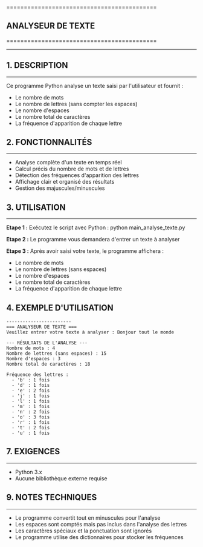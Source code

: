 ===========================================
## ANALYSEUR DE TEXTE 
===========================================

---

## 1. DESCRIPTION
--------------
Ce programme Python analyse un texte saisi par l'utilisateur et fournit :
- Le nombre de mots
- Le nombre de lettres (sans compter les espaces)
- Le nombre d'espaces
- Le nombre total de caractères
- La fréquence d'apparition de chaque lettre

## 2. FONCTIONNALITÉS
-------------------
- Analyse complète d'un texte en temps réel
- Calcul précis du nombre de mots et de lettres
- Détection des fréquences d'apparition des lettres
- Affichage clair et organisé des résultats
- Gestion des majuscules/minuscules

## 3. UTILISATION
--------------
**Etape 1 :** 
Exécutez le script avec Python :
   python main_analyse_texte.py

**Etape 2 :** 
Le programme vous demandera d'entrer un texte à analyser

**Etape 3 :** 
Après avoir saisi votre texte, le programme affichera :
   - Le nombre de mots
   - Le nombre de lettres (sans espaces)
   - Le nombre d'espaces
   - Le nombre total de caractères
   - La fréquence d'apparition de chaque lettre

## 4. EXEMPLE D'UTILISATION
```
------------------------
=== ANALYSEUR DE TEXTE ===
Veuillez entrer votre texte à analyser : Bonjour tout le monde

--- RÉSULTATS DE L'ANALYSE ---
Nombre de mots : 4
Nombre de lettres (sans espaces) : 15
Nombre d'espaces : 3
Nombre total de caractères : 18

Fréquence des lettres :
  - 'b' : 1 fois
  - 'd' : 1 fois
  - 'e' : 2 fois
  - 'j' : 1 fois
  - 'l' : 1 fois
  - 'm' : 1 fois
  - 'n' : 2 fois
  - 'o' : 3 fois
  - 'r' : 1 fois
  - 't' : 2 fois
  - 'u' : 1 fois

```


## 7. EXIGENCES
------------
- Python 3.x
- Aucune bibliothèque externe requise


## 9. NOTES TECHNIQUES
--------------------
- Le programme convertit tout en minuscules pour l'analyse
- Les espaces sont comptés mais pas inclus dans l'analyse des lettres
- Les caractères spéciaux et la ponctuation sont ignorés
- Le programme utilise des dictionnaires pour stocker les fréquences
